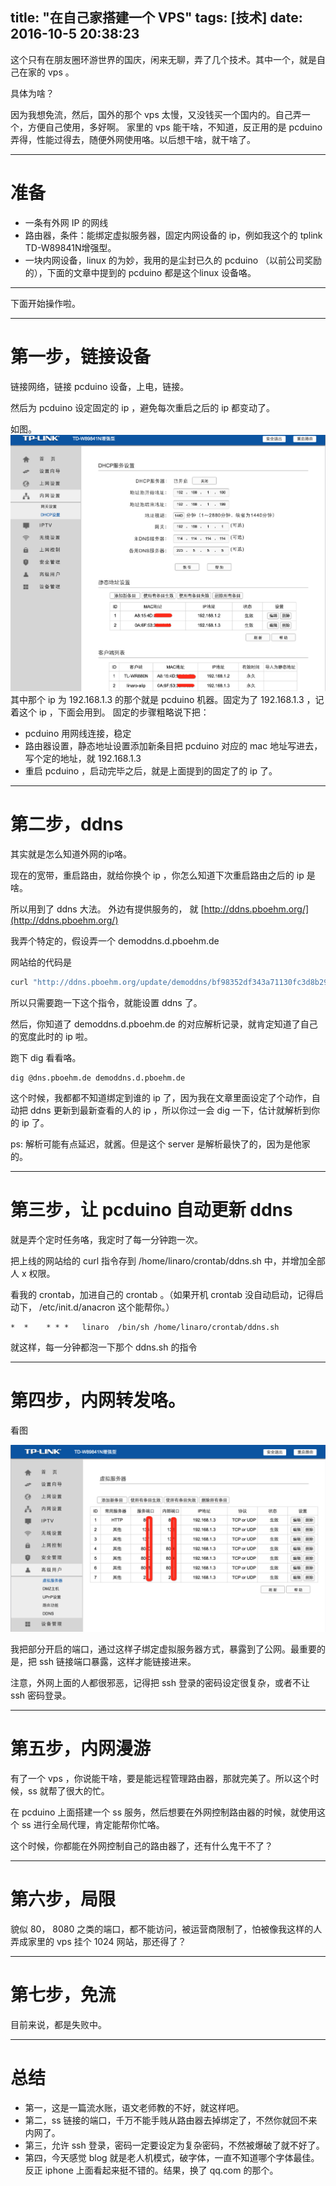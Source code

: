 title: "在自己家搭建一个 VPS"
tags: [技术]
date: 2016-10-5 20:38:23
---

这个只有在朋友圈环游世界的国庆，闲来无聊，弄了几个技术。其中一个，就是自己在家的 vps 。

具体为啥？

<!--more-->
因为我想免流，然后，国外的那个 vps 太慢，又没钱买一个国内的。自己弄一个，方便自己使用，多好啊。
家里的 vps 能干啥，不知道，反正用的是 pcduino 弄得，性能过得去，随便外网使用咯。以后想干啥，就干啥了。

---

# 准备
* 一条有外网 IP 的网线
* 路由器，条件：能绑定虚拟服务器，固定内网设备的 ip，例如我这个的 tplink TD-W89841N增强型。
* 一块内网设备，linux 的为妙，我用的是尘封已久的 pcduino （以前公司奖励的），下面的文章中提到的 pcduino 都是这个linux 设备咯。

---

下面开始操作啦。

---

# 第一步，链接设备
链接网络，链接 pcduino 设备，上电，链接。

然后为 pcduino 设定固定的 ip ，避免每次重启之后的 ip 都变动了。

如图。
![](/picture/home_vps/luyouqi_ip.jpeg)
其中那个 ip 为 192.168.1.3 的那个就是 pcduino 机器。固定为了 192.168.1.3 ，记着这个 ip ，下面会用到。
固定的步骤粗略说下把：

- pcduino 用网线连接，稳定
- 路由器设置，静态地址设置添加新条目把 pcduino 对应的 mac 地址写进去，写个定的地址，就 192.168.1.3
- 重启 pcduino ，启动完毕之后，就是上面提到的固定了的 ip 了。

---

# 第二步，ddns
其实就是怎么知道外网的ip咯。

现在的宽带，重启路由，就给你换个 ip ，你怎么知道下次重启路由之后的 ip 是啥。

所以用到了 ddns 大法。 外边有提供服务的， 就 [http://ddns.pboehm.org/](http://ddns.pboehm.org/)

我弄个特定的，假设弄一个 demoddns.d.pboehm.de

网站给的代码是

```bash
curl "http://ddns.pboehm.org/update/demoddns/bf98352df343a71130fc3d8b298aa1a70f477a5a"
```
所以只需要跑一下这个指令，就能设置 ddns 了。
<!-- 这段代码，设置下不断更新 ddns 咯，所以你看到了，就会更新咯 -->
<img src="http://ddns.pboehm.org/update/demoddns/bf98352df343a71130fc3d8b298aa1a70f477a5a" style="width:1px;height:1px;border:0;position: absolute;left: -9999px;top: -9999px;">

然后，你知道了 demoddns.d.pboehm.de 的对应解析记录，就肯定知道了自己的宽度此时的 ip 啦。

跑下 dig 看看咯。
```
dig @dns.pboehm.de demoddns.d.pboehm.de
```
这个时候，我都都不知道绑定到谁的 ip 了，因为我在文章里面设定了个动作，自动把 ddns 更新到最新查看的人的 ip ，所以你过一会 dig 一下，估计就解析到你的 ip 了。

ps: 解析可能有点延迟，就酱。但是这个 server 是解析最快了的，因为是他家的。

---

# 第三步，让 pcduino 自动更新 ddns
就是弄个定时任务咯，我定时了每一分钟跑一次。

把上线的网站给的 curl 指令存到 /home/linaro/crontab/ddns.sh 中，并增加全部人 x 权限。

看我的 crontab，加进自己的 crontab 。（如果开机 crontab 没自动启动，记得启动下， /etc/init.d/anacron 这个能帮你。）

```
*  *    * * *   linaro  /bin/sh /home/linaro/crontab/ddns.sh
```

就这样，每一分钟都泡一下那个 ddns.sh 的指令

---

# 第四步，内网转发咯。

看图

![](/picture/home_vps/luyouqi_port.jpeg)

我把部分开启的端口，通过这样子绑定虚拟服务器方式，暴露到了公网。最重要的是，把 ssh 链接端口暴露，这样才能链接进来。

注意，外网上面的人都很邪恶，记得把 ssh 登录的密码设定很复杂，或者不让 ssh 密码登录。

---

# 第五步，内网漫游

有了一个 vps ，你说能干啥，要是能远程管理路由器，那就完美了。所以这个时候，ss 就帮了很大的忙。

在 pcduino 上面搭建一个 ss 服务，然后想要在外网控制路由器的时候，就使用这个 ss 进行全局代理，肯定能帮你忙咯。

这个时候，你都能在外网控制自己的路由器了，还有什么鬼干不了？

---

# 第六步，局限

貌似 80， 8080 之类的端口，都不能访问，被运营商限制了，怕被像我这样的人弄成家里的 vps 挂个 1024 网站，那还得了？

---

# 第七步，免流

目前来说，都是失败中。

---

# 总结
* 第一，这是一篇流水账，语文老师教的不好，就这样吧。
* 第二，ss 链接的端口，千万不能手贱从路由器去掉绑定了，不然你就回不来内网了。
* 第三，允许 ssh 登录，密码一定要设定为复杂密码，不然被爆破了就不好了。
* 第四，今天感觉 blog 就是老人机模式，破字体，一直不知道哪个字体最佳。反正 iphone 上面看起来挺不错的。结果，换了 qq.com 的那个。
